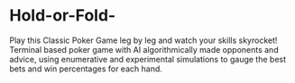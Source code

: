 # Hold-or-Fold-
Play this Classic Poker Game leg by leg and watch your skills skyrocket! Terminal based poker game with AI algorithmically made opponents and advice, using enumerative and experimental simulations to gauge the best bets and win percentages for each hand.
